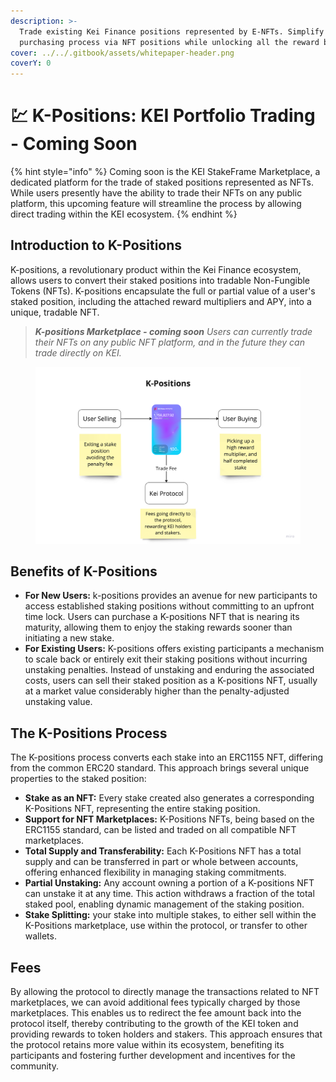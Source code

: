 ```yaml
---
description: >-
  Trade existing Kei Finance positions represented by E-NFTs. Simplify the
  purchasing process via NFT positions while unlocking all the reward benefits.
cover: ../../.gitbook/assets/whitepaper-header.png
coverY: 0
---
```


# 💹 K-Positions: KEI Portfolio Trading - Coming Soon

{% hint style="info" %}
Coming soon is the KEI StakeFrame Marketplace, a dedicated platform for the trade of staked positions represented as NFTs. While users presently have the ability to trade their NFTs on any public platform, this upcoming feature will streamline the process by allowing direct trading within the KEI ecosystem.
{% endhint %}

## **Introduction to K-Positions**

K-positions, a revolutionary product within the Kei Finance ecosystem, allows users to convert their staked positions into tradable Non-Fungible Tokens (NFTs). K-positions encapsulate the full or partial value of a user's staked position, including the attached reward multipliers and APY, into a unique, tradable NFT.

> _**K-positions Marketplace - coming soon** Users can currently trade their NFTs on any public NFT platform, and in the future they can trade directly on KEI._

<figure><img src="../../.gitbook/assets/image (5).png" alt=""><figcaption></figcaption></figure>

## **Benefits of K-Positions**

* **For New Users:** k-positions provides an avenue for new participants to access established staking positions without committing to an upfront time lock. Users can purchase a K-positions NFT that is nearing its maturity, allowing them to enjoy the staking rewards sooner than initiating a new stake.
* **For Existing Users:** K-positions offers existing participants a mechanism to scale back or entirely exit their staking positions without incurring unstaking penalties. Instead of unstaking and enduring the associated costs, users can sell their staked position as a K-positions NFT, usually at a market value considerably higher than the penalty-adjusted unstaking value.

## **The K-Positions Process**

The K-positions process converts each stake into an ERC1155 NFT, differing from the common ERC20 standard. This approach brings several unique properties to the staked position:

* **Stake as an NFT:** Every stake created also generates a corresponding K-Positions NFT, representing the entire staking position.
* **Support for NFT Marketplaces:** K-Positions NFTs, being based on the ERC1155 standard, can be listed and traded on all compatible NFT marketplaces.
* **Total Supply and Transferability:** Each K-Positions NFT has a total supply and can be transferred in part or whole between accounts, offering enhanced flexibility in managing staking commitments.
* **Partial Unstaking:** Any account owning a portion of a K-positions NFT can unstake it at any time. This action withdraws a fraction of the total staked pool, enabling dynamic management of the staking position.
* **Stake Splitting:** your stake into multiple stakes, to either sell within the K-Positions marketplace, use within the protocol, or transfer to other wallets.

## Fees

By allowing the protocol to directly manage the transactions related to NFT marketplaces, we can avoid additional fees typically charged by those marketplaces. This enables us to redirect the fee amount back into the protocol itself, thereby contributing to the growth of the KEI token and providing rewards to token holders and stakers. This approach ensures that the protocol retains more value within its ecosystem, benefiting its participants and fostering further development and incentives for the community.

